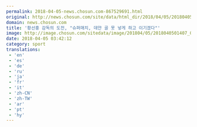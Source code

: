 ```yaml
---
permalink: 2018-04-05-news.chosun.com-867529691.html
original: http://news.chosun.com/site/data/html_dir/2018/04/05/2018040501471.html
domain: news.chosun.com
title: '황선홍 감독의 도전, "슈퍼매치, 데얀 골 못 넣게 하고 이기겠다"'
image: http://image.chosun.com/sitedata/image/201804/05/2018040501407_0.jpg
date: 2018-04-05 03:42:12
category: sport
translations: 
 - 'en'
 - 'es'
 - 'de'
 - 'ru'
 - 'ja'
 - 'fr'
 - 'it'
 - 'zh-CN'
 - 'zh-TW'
 - 'ar'
 - 'pt'
 - 'hy'
---
```



